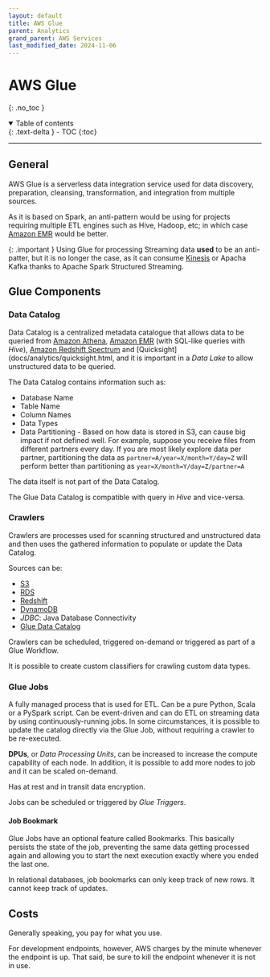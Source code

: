 ```yaml
---
layout: default
title: AWS Glue
parent: Analytics
grand_parent: AWS Services
last_modified_date: 2024-11-06
---
```


# AWS Glue
{: .no_toc }

<details open markdown="block">
  <summary>
    Table of contents
  </summary>
  {: .text-delta }
- TOC
{:toc}
</details>

---

## General

AWS Glue is a serverless data integration service used for data discovery, preparation, cleansing, transformation, and integration from multiple sources.

As it is based on Spark, an anti-pattern would be using for projects requiring multiple ETL engines such as Hive, Hadoop, etc; in which case [Amazon EMR](docs/analytics/emr.html) would be better.

{: .important }
Using Glue for processing Streaming data **used** to be an anti-patter, but it is no longer the case, as it can consume [Kinesis](docs/analytics/kinesis.html) or Apacha Kafka thanks to Apache Spark Structured Streaming.

## Glue Components

### Data Catalog

Data Catalog is a centralized metadata catalogue that allows data to be queried from [Amazon Athena](docs/analytics/athena.html), [Amazon EMR](docs/analytics/emr.html) (with SQL-like queries with *Hive*), [Amazon Redshift Spectrum](docs/analytics/redshift.html) and [Quicksight](docs/analytics/quicksight.html, and it is important in a *Data Lake* to allow unstructured data to be queried.

The Data Catalog contains information such as:

- Database Name
- Table Name
- Column Names
- Data Types
- Data Partitioning  - Based on how data is stored in S3, can cause big impact if not defined well. For example, suppose you receive files from different partners every day. If you are most likely explore data per partner, partitioning the data as `partner=A/year=X/month=Y/day=Z` will perform better than partitioning as `year=X/month=Y/day=Z/partner=A`

The data itself is not part of the Data Catalog.

The Glue Data Catalog is compatible with query in *Hive* and vice-versa.

### Crawlers

Crawlers are processes used for scanning structured and unstructured data and then uses the gathered information to populate or update the Data Catalog.

Sources can be:

- [S3](docs/storage/s3.html)
- [RDS](docs/storage/rds.html)
- [Redshift](docs/analytics/redshift.html)
- [DynamoDB](docs/storage/dynamodb.html)
- *JDBC*: Java Database Connectivity
- [Glue Data Catalog](#data-catalog)

Crawlers can be scheduled, triggered on-demand or triggered as part of a Glue Workflow.

It is possible to create custom classifiers for crawling custom data types.

### Glue Jobs

A fully managed process that is used for ETL. Can be a pure Python, Scala or a PySpark script. Can be event-driven and can do ETL on streaming data by using continuously-running jobs. In some circumstances, it is possible to update the catalog directly via the Glue Job, without requiring a crawler to be re-executed.

**DPUs**, or *Data Processing Units*, can be increased to increase the compute capability of each node. In addition, it is possible to add more nodes to job and it can be scaled on-demand.

Has at rest and in transit data encryption.

Jobs can be scheduled or triggered by *Glue Triggers*.

#### Job Bookmark

Glue Jobs have an optional feature called Bookmarks. This basically persists the state of the job, preventing the same data getting processed again and allowing you to start the next execution exactly where you ended the last one.

In relational databases, job bookmarks can only keep track of new rows. It cannot keep track of updates.

## Costs

Generally speaking, you pay for what you use.

For development endpoints, however, AWS charges by the minute whenever the endpoint is up. That said, be sure to kill the endpoint whenever it is not in use.
